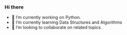 ### Hi there

- 🔭 I’m currently working on Python.
- 🌱 I’m currently learning Data Structures and Algorithms
- 👯 I’m looking to collaborate on related topics.
